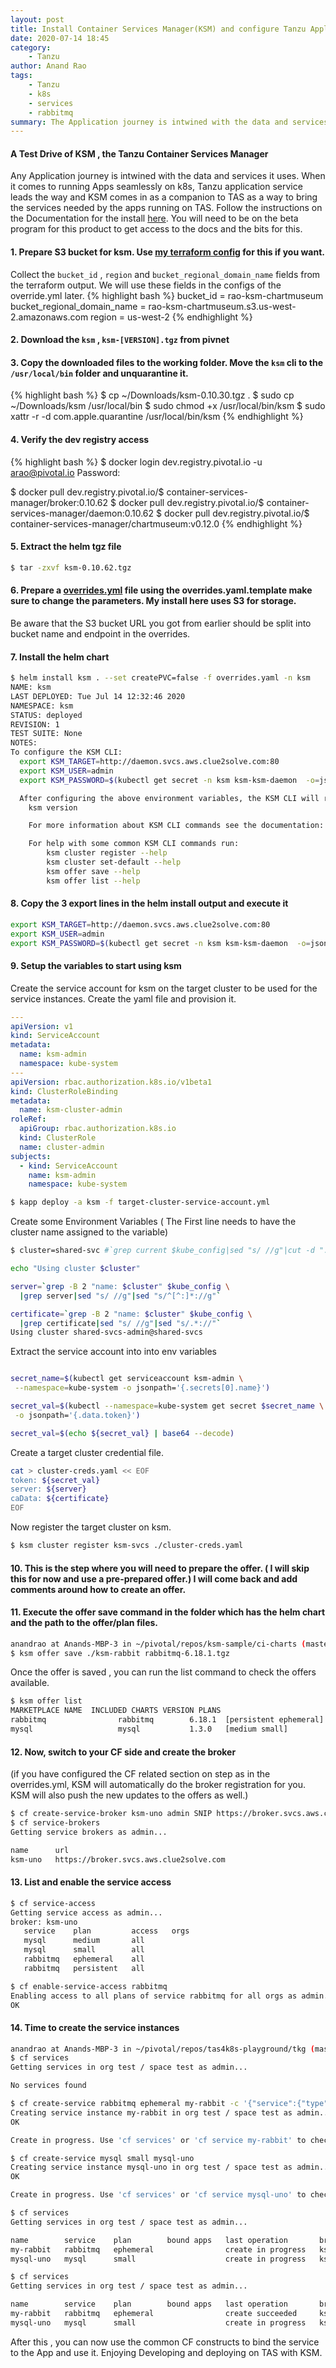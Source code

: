 ```yaml
---
layout: post
title: Install Container Services Manager(KSM) and configure Tanzu Application Service for K8s - marketplace
date: 2020-07-14 18:45
category: 
    - Tanzu
author: Anand Rao
tags: 
    - Tanzu
    - k8s
    - services
    - rabbitmq
summary: The Application journey is intwined with the data and services it uses. When it comes to running Apps seamlessly on k8s, Tanzu application service leads the way and KSM comes in as a companion to TAS as a way to bring the services needed by the apps running on TAS. 
---
```

#### A Test Drive of KSM ,  the Tanzu Container Services Manager
 Any Application journey is intwined with the data and services it uses. When it comes to running Apps seamlessly on k8s, Tanzu application service leads the way and KSM comes in as a companion to TAS as a way to bring the services needed by the apps running on TAS.
Follow the instructions on the Documentation for the install [here](http://docs-pcf-staging.cfapps.io/ksm/0-n/installing-helm.html). You will need to be on the beta program for this product to get access to the docs and the bits for this. 

#### 1. Prepare S3 bucket for ksm. Use [my terraform config](https://github.com/honnuanand/s3-terraform) for this if you want. 
Collect the `bucket_id` , `region` and `bucket_regional_domain_name` fields from the terraform output. We will use these fields in the configs of the override.yml later. 
{% highlight bash  %}
bucket_id = rao-ksm-chartmuseum
bucket_regional_domain_name = rao-ksm-chartmuseum.s3.us-west-2.amazonaws.com
region = us-west-2
{% endhighlight %}

#### 2. Download the `ksm` , `ksm-[VERSION].tgz` from pivnet
#### 3. Copy the downloaded files to the working folder. Move the `ksm` cli to the `/usr/local/bin` folder and unquarantine it. 
{% highlight bash  %}
$ cp ~/Downloads/ksm-0.10.30.tgz .
$ sudo cp ~/Downloads/ksm /usr/local/bin
$ sudo chmod +x /usr/local/bin/ksm
$ sudo xattr -r -d com.apple.quarantine /usr/local/bin/ksm
{% endhighlight %}

#### 4. Verify the dev registry access 
{% highlight bash %}
$ docker login dev.registry.pivotal.io -u arao@pivotal.io
Password:

$ docker pull dev.registry.pivotal.io/$ container-services-manager/broker:0.10.62
$ docker pull dev.registry.pivotal.io/$ container-services-manager/daemon:0.10.62
$ docker pull dev.registry.pivotal.io/$ container-services-manager/chartmuseum:v0.12.0
{% endhighlight %}


#### 5. Extract the helm tgz file 
```bash
$ tar -zxvf ksm-0.10.62.tgz
```

#### 6. Prepare a [overrides.yml](https://gist.github.com/honnuanand/0eff87527be19d692eb9f121ef4c96a7) file using the overrides.yaml.template make sure to change the parameters. My install here uses S3 for storage. 
Be aware that the S3 bucket URL you got from earlier should be split into bucket name and endpoint in the overrides.  

#### 7. Install the helm chart 
```bash
$ helm install ksm . --set createPVC=false -f overrides.yaml -n ksm
NAME: ksm
LAST DEPLOYED: Tue Jul 14 12:32:46 2020
NAMESPACE: ksm
STATUS: deployed
REVISION: 1
TEST SUITE: None
NOTES:
To configure the KSM CLI:
  export KSM_TARGET=http://daemon.svcs.aws.clue2solve.com:80
  export KSM_USER=admin
  export KSM_PASSWORD=$(kubectl get secret -n ksm ksm-ksm-daemon  -o=jsonpath='{@.data.SECURITY_USER_PASSWORD}' | base64 --decode)

  After configuring the above environment variables, the KSM CLI will report client and server versions:
    ksm version

    For more information about KSM CLI commands see the documentation: https://docs.pivotal.io/ksm/using.html

    For help with some common KSM CLI commands run:
        ksm cluster register --help
        ksm cluster set-default --help
        ksm offer save --help
        ksm offer list --help
```

#### 8. Copy the 3 export lines in the helm install output and execute it 
```bash
export KSM_TARGET=http://daemon.svcs.aws.clue2solve.com:80
export KSM_USER=admin
export KSM_PASSWORD=$(kubectl get secret -n ksm ksm-ksm-daemon  -o=jsonpath='{@.data.SECURITY_USER_PASSWORD}' | base64 --decode)
```




#### 9. Setup the variables to start using ksm 

Create the service account for ksm on the target cluster to be used for the service instances. Create the yaml file and provision it. 
```yaml
---
apiVersion: v1
kind: ServiceAccount
metadata:
  name: ksm-admin
  namespace: kube-system
---
apiVersion: rbac.authorization.k8s.io/v1beta1
kind: ClusterRoleBinding
metadata:
  name: ksm-cluster-admin
roleRef:
  apiGroup: rbac.authorization.k8s.io
  kind: ClusterRole
  name: cluster-admin
subjects:
  - kind: ServiceAccount
    name: ksm-admin
    namespace: kube-system
```

```bash
$ kapp deploy -a ksm -f target-cluster-service-account.yml
```

Create some Environment Variables 
( The First line needs to have the cluster name assigned to the variable)

```bash
$ cluster=shared-svc #`grep current $kube_config|sed "s/ //g"|cut -d ":" -f 2`

echo "Using cluster $cluster"

server=`grep -B 2 "name: $cluster" $kube_config \
  |grep server|sed "s/ //g"|sed "s/^[^:]*://g"`

certificate=`grep -B 2 "name: $cluster" $kube_config \
  |grep certificate|sed "s/ //g"|sed "s/.*://"`
Using cluster shared-svcs-admin@shared-svcs

```


Extract the service account into into env variables 
```bash

secret_name=$(kubectl get serviceaccount ksm-admin \
 --namespace=kube-system -o jsonpath='{.secrets[0].name}')

secret_val=$(kubectl --namespace=kube-system get secret $secret_name \
 -o jsonpath='{.data.token}')

secret_val=$(echo ${secret_val} | base64 --decode)
```


Create a target cluster credential file. 
```bash
cat > cluster-creds.yaml << EOF
token: ${secret_val}
server: ${server}
caData: ${certificate}
EOF
```

Now register the target cluster on ksm. 
```bash
$ ksm cluster register ksm-svcs ./cluster-creds.yaml
```
#### 10. This is the step where you will need to prepare the offer.  ( I will skip this for now and use a pre-prepared offer.) I will come back and add comments around how to create an offer. 

#### 11. Execute the offer save command in the folder which has the helm chart and the path to the offer/plan files. 
```bash
anandrao at Anands-MBP-3 in ~/pivotal/repos/ksm-sample/ci-charts (master)
$ ksm offer save ./ksm-rabbit rabbitmq-6.18.1.tgz
```
Once the offer is saved ,  you can run the list command to check the offers available.
```bash
$ ksm offer list
MARKETPLACE NAME  INCLUDED CHARTS VERSION PLANS
rabbitmq                rabbitmq        6.18.1  [persistent ephemeral]
mysql                   mysql           1.3.0   [medium small]
```

#### 12. Now,  switch to your CF  side and create  the broker 
(if you have configured the CF related section on step as in the overrides.yml, KSM will automatically do the broker registration for you. KSM will also push the new updates to the offers as well.)
```bash
$ cf create-service-broker ksm-uno admin SNIP https://broker.svcs.aws.clue2solve.com
$ cf service-brokers
Getting service brokers as admin...

name      url
ksm-uno   https://broker.svcs.aws.clue2solve.com
```
#### 13. List and enable the service access 
```bash
$ cf service-access
Getting service access as admin...
broker: ksm-uno
   service    plan         access   orgs
   mysql      medium       all
   mysql      small        all
   rabbitmq   ephemeral    all
   rabbitmq   persistent   all

$ cf enable-service-access rabbitmq
Enabling access to all plans of service rabbitmq for all orgs as admin...
OK

```

#### 14. Time to create the service instances 
```bash
anandrao at Anands-MBP-3 in ~/pivotal/repos/tas4k8s-playground/tkg (master●)
$ cf services
Getting services in org test / space test as admin...

No services found

$ cf create-service rabbitmq ephemeral my-rabbit -c '{"service":{"type":"LoadBalancer"}}'
Creating service instance my-rabbit in org test / space test as admin...
OK

Create in progress. Use 'cf services' or 'cf service my-rabbit' to check operation status.

$ cf create-service mysql small mysql-uno
Creating service instance mysql-uno in org test / space test as admin...
OK

Create in progress. Use 'cf services' or 'cf service mysql-uno' to check operation status.

$ cf services
Getting services in org test / space test as admin...

name        service    plan        bound apps   last operation       broker    upgrade available
my-rabbit   rabbitmq   ephemeral                create in progress   ksm-uno   no
mysql-uno   mysql      small                    create in progress   ksm-uno   no

$ cf services
Getting services in org test / space test as admin...

name        service    plan        bound apps   last operation       broker    upgrade available
my-rabbit   rabbitmq   ephemeral                create succeeded     ksm-uno   no
mysql-uno   mysql      small                    create in progress   ksm-uno   no
```

After this ,  you can now  use the common CF constructs to bind the service to the App and use it.  Enjoying Developing and deploying on TAS with KSM. 